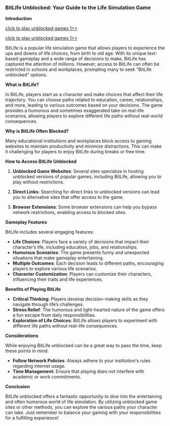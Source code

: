 ### BitLife Unblocked: Your Guide to the Life Simulation Game

**Introduction**

<a href="https://lesson1.club/play/" title="unblocked games">click to play unblocked games 1>> </a>

<a href="https://classroom1.space/" title="unblocked games">click to play unblocked games 1>></a>



BitLife is a popular life simulation game that allows players to experience the ups and downs of life choices, from birth to old age. With its unique text-based gameplay and a wide range of decisions to make, BitLife has captured the attention of millions. However, access to BitLife can often be restricted in schools and workplaces, prompting many to seek "BitLife unblocked" options.

**What is BitLife?**

In BitLife, players start as a character and make choices that affect their life trajectory. You can choose paths related to education, career, relationships, and more, leading to various outcomes based on your decisions. The game provides a humorous and sometimes exaggerated take on real-life scenarios, allowing players to explore different life paths without real-world consequences.

**Why is BitLife Often Blocked?**

Many educational institutions and workplaces block access to gaming websites to maintain productivity and minimize distractions. This can make it challenging for players to enjoy BitLife during breaks or free time.

**How to Access BitLife Unblocked**

1. **Unblocked Game Websites**: Several sites specialize in hosting unblocked versions of popular games, including BitLife, allowing you to play without restrictions.

2. **Direct Links**: Searching for direct links to unblocked versions can lead you to alternative sites that offer access to the game.

3. **Browser Extensions**: Some browser extensions can help you bypass network restrictions, enabling access to blocked sites.

**Gameplay Features**

BitLife includes several engaging features:

- **Life Choices**: Players face a variety of decisions that impact their character’s life, including education, jobs, and relationships.
- **Humorous Scenarios**: The game presents funny and unexpected situations that make gameplay entertaining.
- **Multiple Outcomes**: Each decision leads to different paths, encouraging players to explore various life scenarios.
- **Character Customization**: Players can customize their characters, influencing their traits and life experiences.

**Benefits of Playing BitLife**

- **Critical Thinking**: Players develop decision-making skills as they navigate through life’s challenges.
- **Stress Relief**: The humorous and light-hearted nature of the game offers a fun escape from daily responsibilities.
- **Exploration of Life Choices**: BitLife allows players to experiment with different life paths without real-life consequences.

**Considerations**

While enjoying BitLife unblocked can be a great way to pass the time, keep these points in mind:

- **Follow Network Policies**: Always adhere to your institution's rules regarding internet usage.
- **Time Management**: Ensure that playing does not interfere with academic or work commitments.

**Conclusion**

BitLife unblocked offers a fantastic opportunity to dive into the entertaining and often humorous world of life simulation. By utilizing unblocked game sites or other methods, you can explore the various paths your character can take. Just remember to balance your gaming with your responsibilities for a fulfilling experience!